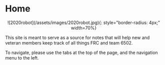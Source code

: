 # Home

<center>![2020robot](/assets/images/2020robot.jpg){: style="border-radius: 4px;" width=70%}</center>

This site is meant to serve as a source for notes that will help new and veteran members keep track of all things FRC and team 6502.

To navigate, please use the tabs at the top of the page, and the navigation menu to the left.